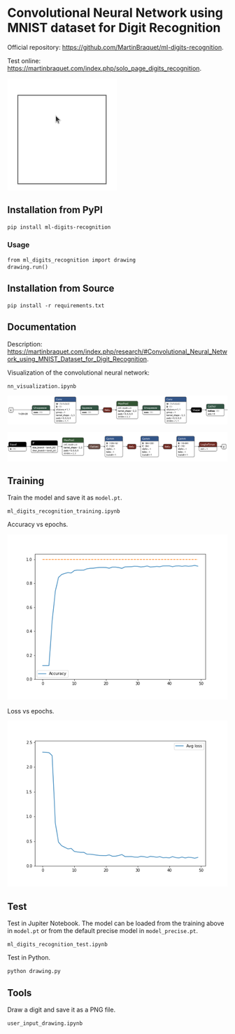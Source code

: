 # Convolutional Neural Network using MNIST dataset for Digit Recognition

Official repository: https://github.com/MartinBraquet/ml-digits-recognition.

Test online: https://martinbraquet.com/index.php/solo_page_digits_recognition.

![Alt Text](https://github.com/MartinBraquet/ml-digits-recognition/blob/main/src/demo.gif)

## Installation from PyPI

```
pip install ml-digits-recognition
```

### Usage

```
from ml_digits_recognition import drawing
drawing.run()
```



## Installation from Source

```
pip install -r requirements.txt
```

## Documentation

Description: https://martinbraquet.com/index.php/research/#Convolutional_Neural_Network_using_MNIST_Dataset_for_Digit_Recognition.

Visualization of the convolutional neural network:

```
nn_visualization.ipynb
```

![Alt Text](https://github.com/MartinBraquet/ml-digits-recognition/blob/main/src/nn1.png)

![Alt Text](https://github.com/MartinBraquet/ml-digits-recognition/blob/main/src/nn2.png)

## Training

Train the model and save it as `model.pt`.

```
ml_digits_recognition_training.ipynb
```

Accuracy vs epochs.

![Alt Text](https://github.com/MartinBraquet/ml-digits-recognition/blob/main/src/accuracy.png)

Loss vs epochs.

![Alt Text](https://github.com/MartinBraquet/ml-digits-recognition/blob/main/src/loss.png)

## Test

Test in Jupiter Notebook. The model can be loaded from the training above in `model.pt` or from the 
default precise model in `model_precise.pt`.

```
ml_digits_recognition_test.ipynb
```

Test in Python.

```
python drawing.py
```

## Tools

Draw a digit and save it as a PNG file.

```
user_input_drawing.ipynb
```
